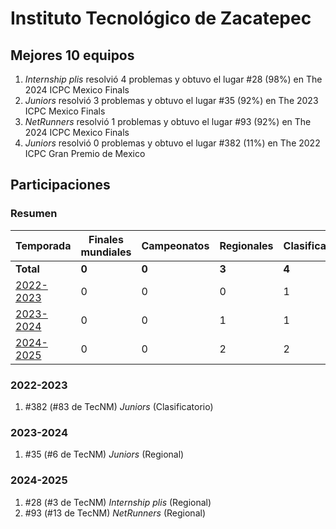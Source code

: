 ---
---

# Instituto Tecnológico de Zacatepec

## Mejores 10 equipos

1. _Internship plis_ resolvió 4 problemas y obtuvo el lugar #28 (98%) en The 2024 ICPC Mexico Finals
1. _Juniors_ resolvió 3 problemas y obtuvo el lugar #35 (92%) en The 2023 ICPC Mexico Finals
1. _NetRunners_ resolvió 1 problemas y obtuvo el lugar #93 (92%) en The 2024 ICPC Mexico Finals
1. _Juniors_ resolvió 0 problemas y obtuvo el lugar #382 (11%) en The 2022 ICPC Gran Premio de Mexico

## Participaciones

### Resumen

| Temporada | Finales mundiales | Campeonatos | Regionales | Clasificatorios | Equipos |
| --- | --- | --- | --- | --- | --- |
| **Total** | **0** | **0** | **3** | **4** | **4** |
| [2022-2023](#2022-2023) | 0 | 0 | 0 | 1 | 1 |
| [2023-2024](#2023-2024) | 0 | 0 | 1 | 1 | 1 |
| [2024-2025](#2024-2025) | 0 | 0 | 2 | 2 | 2 |

### 2022-2023

1. #382 (#83 de TecNM) _Juniors_ (Clasificatorio)

### 2023-2024

1. #35 (#6 de TecNM) _Juniors_ (Regional)

### 2024-2025

1. #28 (#3 de TecNM) _Internship plis_ (Regional)
1. #93 (#13 de TecNM) _NetRunners_ (Regional)



